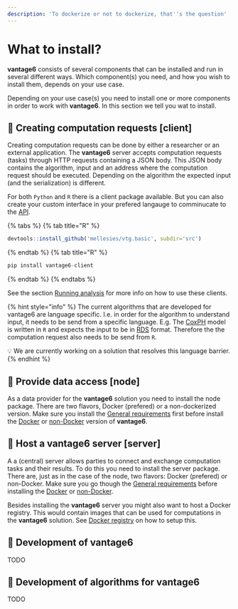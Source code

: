 ```yaml
---
description: 'To dockerize or not to dockerize, that''s the question'
---
```


# What to install?
**vantage6** consists of several components that can be installed and run in several different ways. Which component\(s\) you need, and how you wish to install them, depends on your use case.

Depending on your use case(s) you need to install one or more components in order to work with **vantage6**. In this section we tell you wat to install. 

## 📧 Creating computation requests **[client]**

Creating computation requests can be done by either a researcher or an external application. The **vantage6** server accepts computation requests \(tasks\) through HTTP requests containing a JSON body. This JSON body contains the algorithm, input and an address where the computation request should be executed. Depending on the algorithm the expected input \(and the serialization\) is different.

For both `Python` and `R` there is a client package available. But you can also create your custom interface in your prefered langauge to comminucate to the [API](https://trolltunga.vantage6.ai/apidocs). 

{% tabs %}
{% tab title="R" %}
```R
devtools::install_github('mellesies/vtg.basic', subdir='src')
```
{% endtab %}
{% tab title="R" %}
```Python
pip install vantage6-client
```
{% endtab %}
{% endtabs %}

See the section [Running analysis](/usage/running-analyses/README.md) for more info on how to use these clients.

{% hint style="info" %}
The current algorithms that are developed for vantage6 are language specific. I.e. in order for the algorithm to understand input, it needs to be send from a specific language. E.g. The [CoxPH](https://github.com/IKNL/vtg.coxph) model is written in `R` and expects the input to be in [RDS](https://www.rdocumentation.org/packages/base/versions/3.6.2/topics/readRDS) format. Therefore the the computation request also needs to be send from `R`.

💡 We are currently working on a solution that resolves this language barrier.
{% endhint %}

## 💁 Provide data access **[node]**

As a data provider for the **vantage6** solution you need to install the node package. There are two flavors, Docker (prefered) or a non-dockerized version. Make sure you install the [General requirements](general-requirements.md) first before install the [Docker](dockerized-installation.md) or [non-Docker](non-dockerized-installation.md) version of **vantage6**.

## 🚉 Host a vantage6 server **[server]**

A a (central) server allows parties to connect and exchange computation tasks and their results. To do this you need to install the server package. There are, just as in the case of the node, two flavors: Docker (prefered) or non-Docker. Make sure you go though the [General requirements](general-requirements.md) before installing the [Docker](dockerized-installation.md) or [non-Docker](non-dockerized-installation.md).

Besides installing the **vantage6** server you might also want to host a Docker registry. This would contain images that can be used for computations in the **vantage6** solution. See [Docker registry](docker-registry.md) on how to setup this. 


## 👷 Development of vantage6 
TODO

## 🚧 Development of algorithms for vantage6 
TODO